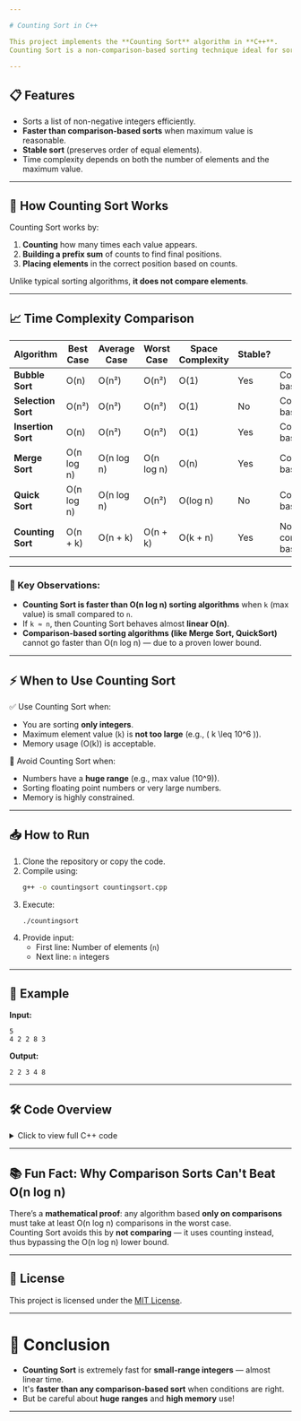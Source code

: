 ```yaml
---

# Counting Sort in C++

This project implements the **Counting Sort** algorithm in **C++**.  
Counting Sort is a non-comparison-based sorting technique ideal for sorting integers within a known and limited range.

---
```


## 📋 Features

- Sorts a list of non-negative integers efficiently.
- **Faster than comparison-based sorts** when maximum value is reasonable.
- **Stable sort** (preserves order of equal elements).
- Time complexity depends on both the number of elements and the maximum value.

---

## 🚀 How Counting Sort Works

Counting Sort works by:
1. **Counting** how many times each value appears.
2. **Building a prefix sum** of counts to find final positions.
3. **Placing elements** in the correct position based on counts.

Unlike typical sorting algorithms, **it does not compare elements**.

---

## 📈 Time Complexity Comparison

| Algorithm         | Best Case   | Average Case | Worst Case  | Space Complexity | Stable? | Type                   |
|-------------------|-------------|--------------|-------------|------------------|---------|------------------------|
| **Bubble Sort**    | O(n)        | O(n²)         | O(n²)       | O(1)             | Yes     | Comparison-based       |
| **Selection Sort** | O(n²)       | O(n²)         | O(n²)       | O(1)             | No      | Comparison-based       |
| **Insertion Sort** | O(n)        | O(n²)         | O(n²)       | O(1)             | Yes     | Comparison-based       |
| **Merge Sort**     | O(n log n)  | O(n log n)    | O(n log n)  | O(n)             | Yes     | Comparison-based       |
| **Quick Sort**     | O(n log n)  | O(n log n)    | O(n²)       | O(log n)         | No      | Comparison-based       |
| **Counting Sort**  | O(n + k)    | O(n + k)      | O(n + k)    | O(k + n)         | Yes     | Non-comparison-based   |

---
### 🔵 Key Observations:
- **Counting Sort is faster than O(n log n) sorting algorithms** when `k` (max value) is small compared to `n`.
- If `k ≈ n`, then Counting Sort behaves almost **linear O(n)**.
- **Comparison-based sorting algorithms (like Merge Sort, QuickSort)** cannot go faster than O(n log n) — due to a proven lower bound.

---

## ⚡ When to Use Counting Sort

✅ Use Counting Sort when:
- You are sorting **only integers**.
- Maximum element value (`k`) is **not too large** (e.g., \( k \leq 10^6 \)).
- Memory usage (O(k)) is acceptable.

🚫 Avoid Counting Sort when:
- Numbers have a **huge range** (e.g., max value \(10^9\)).
- Sorting floating point numbers or very large numbers.
- Memory is highly constrained.

---

## 📥 How to Run

1. Clone the repository or copy the code.
2. Compile using:
   ```bash
   g++ -o countingsort countingsort.cpp
   ```
3. Execute:
   ```bash
   ./countingsort
   ```
4. Provide input:
   - First line: Number of elements (`n`)
   - Next line: `n` integers

---

## 🧩 Example

**Input:**
```
5
4 2 2 8 3
```
**Output:**
```
2 2 3 4 8
```

---

## 🛠 Code Overview

<details>
<summary>Click to view full C++ code</summary>

```cpp
#include<bits/stdc++.h>
using namespace std;

vector<int> countingsort(vector<int> &a)
{
    if (a.empty()) return {};

    int s = a.size();
    int m = 0;
    for(int i = 0; i < s; i++)
    {
        m = max(m, a[i]);
    }

    vector<int> countnum(m+1, 0);
    for(int i = 0; i < s; i++)
        countnum[a[i]]++;

    for(int i = 1; i <= m; i++)
        countnum[i] += countnum[i-1];

    vector<int> outputarray(s);
    for(int i = s-1; i >= 0; i--)
    {
        outputarray[countnum[a[i]]-1] = a[i];
        countnum[a[i]]--;
    }
    return outputarray;
}

int main()
{
    int n;
    cin >> n;
    vector<int> arr;
    for(int i = 0; i < n; i++)
    {
        int x;
        cin >> x;
        arr.push_back(x);
    }

    vector<int> op = countingsort(arr);

    for(int i = 0; i < n; i++)
        cout << op[i] << " ";

    return 0;
}
```

</details>

---

## 📚 Fun Fact: Why Comparison Sorts Can't Beat O(n log n)

There’s a **mathematical proof**: any algorithm based **only on comparisons** must take at least O(n log n) comparisons in the worst case.  
Counting Sort avoids this by **not comparing** — it uses counting instead, thus bypassing the O(n log n) lower bound.

---

## 📄 License

This project is licensed under the [MIT License](LICENSE).

---

# 🎯 Conclusion

- **Counting Sort** is extremely fast for **small-range integers** — almost linear time.
- It's **faster than any comparison-based sort** when conditions are right.
- But be careful about **huge ranges** and **high memory** use!

---

